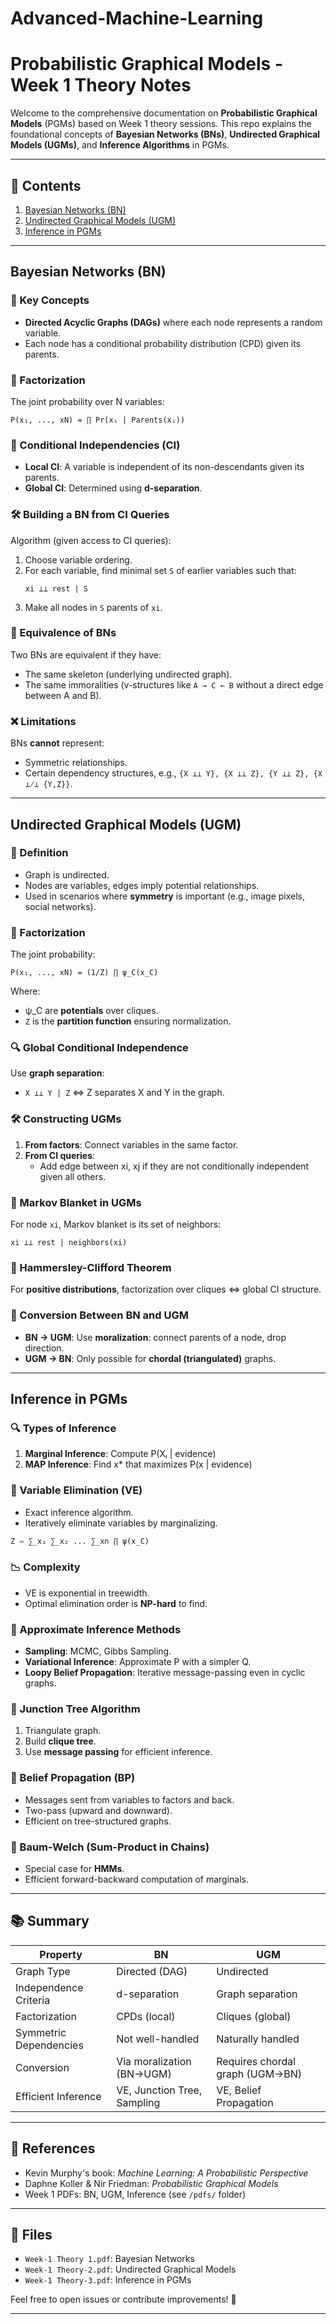 # Advanced-Machine-Learning

# Probabilistic Graphical Models - Week 1 Theory Notes

Welcome to the comprehensive documentation on **Probabilistic Graphical Models** (PGMs) based on Week 1 theory sessions. This repo explains the foundational concepts of **Bayesian Networks (BNs)**, **Undirected Graphical Models (UGMs)**, and **Inference Algorithms** in PGMs.

---

## 📘 Contents

1. [Bayesian Networks (BN)](#bayesian-networks-bn)
2. [Undirected Graphical Models (UGM)](#undirected-graphical-models-ugm)
3. [Inference in PGMs](#inference-in-pgms)

---

## Bayesian Networks (BN)

### 🧠 Key Concepts

- **Directed Acyclic Graphs (DAGs)** where each node represents a random variable.
- Each node has a conditional probability distribution (CPD) given its parents.
  
### 🔢 Factorization

The joint probability over N variables:
```
P(x₁, ..., xN) = ∏ Pr(xᵢ | Parents(xᵢ))
```

### 📌 Conditional Independencies (CI)

- **Local CI**: A variable is independent of its non-descendants given its parents.
- **Global CI**: Determined using **d-separation**.

### 🛠 Building a BN from CI Queries

Algorithm (given access to CI queries):
1. Choose variable ordering.
2. For each variable, find minimal set `S` of earlier variables such that:
   ```
   xi ⊥⊥ rest | S
   ```
3. Make all nodes in `S` parents of `xi`.

### 🔁 Equivalence of BNs

Two BNs are equivalent if they have:
- The same skeleton (underlying undirected graph).
- The same immoralities (v-structures like `A → C ← B` without a direct edge between A and B).

### ❌ Limitations

BNs **cannot** represent:
- Symmetric relationships.
- Certain dependency structures, e.g., `{X ⊥⊥ Y}, {X ⊥⊥ Z}, {Y ⊥⊥ Z}, {X ⊥̸⊥ {Y,Z}}`.

---

## Undirected Graphical Models (UGM)

### 📌 Definition

- Graph is undirected.
- Nodes are variables, edges imply potential relationships.
- Used in scenarios where **symmetry** is important (e.g., image pixels, social networks).

### 🧮 Factorization

The joint probability:
```
P(x₁, ..., xN) = (1/Z) ∏ ψ_C(x_C)
```
Where:
- ψ_C are **potentials** over cliques.
- `Z` is the **partition function** ensuring normalization.

### 🔍 Global Conditional Independence

Use **graph separation**:
- `X ⊥⊥ Y | Z` ⇔ Z separates X and Y in the graph.

### 🛠 Constructing UGMs

1. **From factors**: Connect variables in the same factor.
2. **From CI queries**:
   - Add edge between xi, xj if they are not conditionally independent given all others.

### 🧱 Markov Blanket in UGMs

For node `xi`, Markov blanket is its set of neighbors:
```
xi ⊥⊥ rest | neighbors(xi)
```

### 📏 Hammersley-Clifford Theorem

For **positive distributions**, factorization over cliques ⇔ global CI structure.

### 🔁 Conversion Between BN and UGM

- **BN → UGM**: Use **moralization**: connect parents of a node, drop direction.
- **UGM → BN**: Only possible for **chordal (triangulated)** graphs.

---

## Inference in PGMs

### 🔍 Types of Inference

1. **Marginal Inference**: Compute P(Xᵢ | evidence)
2. **MAP Inference**: Find x* that maximizes P(x | evidence)

### 🧱 Variable Elimination (VE)

- Exact inference algorithm.
- Iteratively eliminate variables by marginalizing.

```python
Z = ∑_x₁ ∑_x₂ ... ∑_xn ∏ ψ(x_C)
```

### 📉 Complexity

- VE is exponential in treewidth.
- Optimal elimination order is **NP-hard** to find.

### 🔁 Approximate Inference Methods

- **Sampling**: MCMC, Gibbs Sampling.
- **Variational Inference**: Approximate P with a simpler Q.
- **Loopy Belief Propagation**: Iterative message-passing even in cyclic graphs.

### 🔀 Junction Tree Algorithm

1. Triangulate graph.
2. Build **clique tree**.
3. Use **message passing** for efficient inference.

### 🔄 Belief Propagation (BP)

- Messages sent from variables to factors and back.
- Two-pass (upward and downward).
- Efficient on tree-structured graphs.

### 🧮 Baum-Welch (Sum-Product in Chains)

- Special case for **HMMs**.
- Efficient forward-backward computation of marginals.

---

## 📚 Summary

| Property                  | BN                           | UGM                         |
|--------------------------|------------------------------|-----------------------------|
| Graph Type               | Directed (DAG)               | Undirected                  |
| Independence Criteria    | d-separation                 | Graph separation            |
| Factorization            | CPDs (local)                 | Cliques (global)            |
| Symmetric Dependencies   | Not well-handled             | Naturally handled           |
| Conversion               | Via moralization (BN→UGM)    | Requires chordal graph (UGM→BN) |
| Efficient Inference      | VE, Junction Tree, Sampling  | VE, Belief Propagation      |

---

## 📌 References

- Kevin Murphy's book: *Machine Learning: A Probabilistic Perspective*
- Daphne Koller & Nir Friedman: *Probabilistic Graphical Models*
- Week 1 PDFs: BN, UGM, Inference (see `/pdfs/` folder)

---

## 📁 Files

- `Week-1 Theory 1.pdf`: Bayesian Networks
- `Week-1 Theory-2.pdf`: Undirected Graphical Models
- `Week-1 Theory-3.pdf`: Inference in PGMs

Feel free to open issues or contribute improvements! 🚀

---

